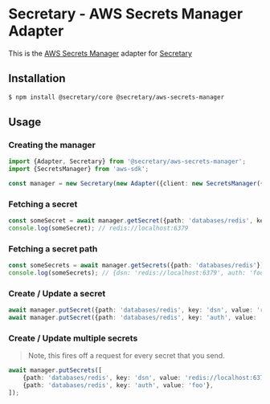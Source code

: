 # Secretary - AWS Secrets Manager Adapter

This is the [AWS Secrets Manager](https://aws.amazon.com/secrets-manager/) adapter for [Secretary](https://github.com/secretarysecrets/node)

## Installation 

```bash
$ npm install @secretary/core @secretary/aws-secrets-manager
```

## Usage

### Creating the manager
```typescript
import {Adapter, Secretary} from '@secretary/aws-secrets-manager';
import {SecretsManager} from 'aws-sdk';

const manager = new Secretary(new Adapter({client: new SecretsManager({region: 'us-east-1'})}));
```

### Fetching a secret

```typescript
const someSecret = await manager.getSecret({path: 'databases/redis', key: 'dsn'});
console.log(someSecret); // redis://localhost:6379
```

### Fetching a secret path

```typescript
const someSecrets = await manager.getSecrets({path: 'databases/redis'});
console.log(someSecrets); // {dsn: 'redis://localhost:6379', auth: 'foo'}
```

### Create / Update a secret

```typescript
await manager.putSecret({path: 'databases/redis', key: 'dsn', value: 'redis://localhost:6379'});
await manager.putSecret({path: 'databases/redis', key: 'auth', value: 'foo'});
```

### Create / Update multiple secrets

> Note, this fires off a request for every secret that you send. 


```typescript
await manager.putSecrets([
    {path: 'databases/redis', key: 'dsn', value: 'redis://localhost:6379'},
    {path: 'databases/redis', key: 'auth', value: 'foo'},
]);
```
